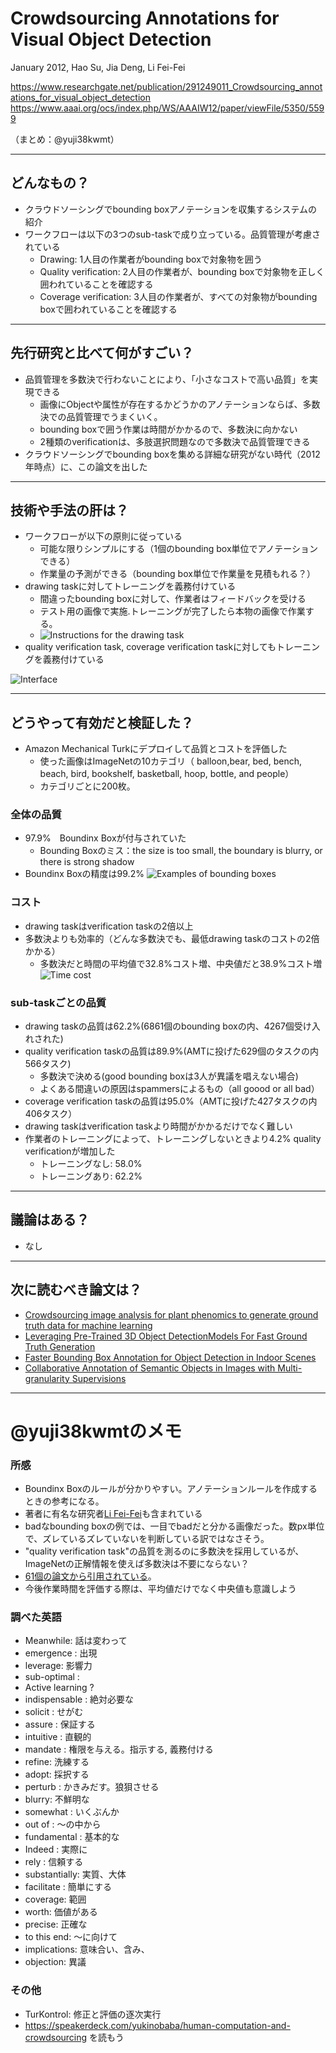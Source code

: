 Crowdsourcing Annotations for Visual Object Detection
===

January 2012,  Hao Su, Jia Deng, Li Fei-Fei

https://www.researchgate.net/publication/291249011_Crowdsourcing_annotations_for_visual_object_detection
https://www.aaai.org/ocs/index.php/WS/AAAIW12/paper/viewFile/5350/5599

（まとめ：@yuji38kwmt）

---

## どんなもの？

* クラウドソーシングでbounding boxアノテーションを収集するシステムの紹介
* ワークフローは以下の3つのsub-taskで成り立っている。品質管理が考慮されている
    * Drawing: 1人目の作業者がbounding boxで対象物を囲う
    * Quality verification: 2人目の作業者が、bounding boxで対象物を正しく囲われていることを確認する
    * Coverage verification: 3人目の作業者が、すべての対象物がbounding boxで囲われていることを確認する


---
## 先行研究と比べて何がすごい？
* 品質管理を多数決で行わないことにより、「小さなコストで高い品質」を実現できる
    * 画像にObjectや属性が存在するかどうかのアノテーションならば、多数決での品質管理でうまくいく。
    * bounding boxで囲う作業は時間がかかるので、多数決に向かない
    * 2種類のverificationは、多肢選択問題なので多数決で品質管理できる
* クラウドソーシングでbounding boxを集める詳細な研究がない時代（2012年時点）に、この論文を出した


---

## 技術や手法の肝は？

* ワークフローが以下の原則に従っている
    * 可能な限りシンプルにする（1個のbounding box単位でアノテーションできる）
    * 作業量の予測ができる（bounding box単位で作業量を見積もれる？）
* drawing taskに対してトレーニングを義務付けている
    * 間違ったbounding boxに対して、作業者はフィードバックを受ける
    * テスト用の画像で実施.トレーニングが完了したら本物の画像で作業する。
    * ![Instructions for the drawing task](yuji38kwmt/instructions-for-drawing.PNG)
* quality verification task, coverage verification taskに対してもトレーニングを義務付けている

![Interface](yuji38kwmt/interface.PNG)

---

## どうやって有効だと検証した？

* Amazon Mechanical Turkにデプロイして品質とコストを評価した
    * 使った画像はImageNetの10カテゴリ（ balloon,bear, bed, bench, beach, bird, bookshelf, basketball, hoop, bottle, and people）
    * カテゴリごとに200枚。

### 全体の品質
* 97.9%　Boundinx Boxが付与されていた
    * Bounding Boxのミス：the size is too small, the boundary is blurry, or there is strong shadow
* Boundinx Boxの精度は99.2%
![Examples of bounding boxes](yuji38kwmt/example-bbox.PNG)

### コスト
* drawing taskはverification taskの2倍以上
* 多数決よりも効率的（どんな多数決でも、最低drawing taskのコストの2倍かかる）
    * 多数決だと時間の平均値で32.8%コスト増、中央値だと38.9%コスト増
![Time cost](yuji38kwmt/time-cost.PNG)

### sub-taskごとの品質
* drawing taskの品質は62.2%(6861個のbounding boxの内、4267個受け入れされた)
* quality verification taskの品質は89.9%(AMTに投げた629個のタスクの内566タスク)
    * 多数決で決める(good bounding boxは3人が異議を唱えない場合)
    * よくある間違いの原因はspammersによるもの（all goood or all bad）
* coverage verification taskの品質は95.0%（AMTに投げた427タスクの内406タスク）
* drawing taskはverification taskより時間がかかるだけでなく難しい
* 作業者のトレーニングによって、トレーニングしないときより4.2% quality verificationが増加した
    * トレーニングなし: 58.0%
    * トレーニングあり: 62.2%



---

## 議論はある？
* なし

---


## 次に読むべき論文は？

* [Crowdsourcing image analysis for plant phenomics to generate ground truth data for machine learning](https://www.researchgate.net/publication/326702734_Crowdsourcing_image_analysis_for_plant_phenomics_to_generate_ground_truth_data_for_machine_learning)
* [Leveraging Pre-Trained 3D Object DetectionModels For Fast Ground Truth Generation](https://www.researchgate.net/publication/326459092_Leveraging_Pre-Trained_3D_Object_DetectionModels_For_Fast_Ground_Truth_Generation)
* [Faster Bounding Box Annotation for Object Detection in Indoor Scenes](https://www.researchgate.net/publication/326290689_Faster_Bounding_Box_Annotation_for_Object_Detection_in_Indoor_Scenes)
* [Collaborative Annotation of Semantic Objects in Images with Multi-granularity Supervisions](https://www.researchgate.net/publication/328372381_Collaborative_Annotation_of_Semantic_Objects_in_Images_with_Multi-granularity_Supervisions)


-------
# @yuji38kwmtのメモ

### 所感
* Boundinx Boxのルールが分かりやすい。アノテーションルールを作成するときの参考になる。
* 著者に有名な研究者[Li Fei-Fei](https://en.wikipedia.org/wiki/Fei-Fei_Li)も含まれている
* badなbounding boxの例では、一目でbadだと分かる画像だった。数px単位で、ズレているズレていないを判断している訳ではなさそう。
* "quality verification task"の品質を測るのに多数決を採用しているが、ImageNetの正解情報を使えば多数決は不要にならない？
* [61個の論文から引用されている](https://www.researchgate.net/publication/291249011_Crowdsourcing_annotations_for_visual_object_detection)。
* 今後作業時間を評価する際は、平均値だけでなく中央値も意識しよう

### 調べた英語
* Meanwhile: 話は変わって
* emergence : 出現
* leverage: 影響力
* sub-optimal : 
* Active learning ?
* indispensable : 絶対必要な
* solicit : せがむ
* assure : 保証する
* intuitive : 直観的
* mandate : 権限を与える。指示する, 義務付ける
* refine: 洗練する
* adopt: 採択する
* perturb : かきみだす。狼狽させる
* blurry: 不鮮明な
* somewhat : いくぶんか
* out of : ～の中から
* fundamental : 基本的な
* Indeed : 実際に
* rely : 信頼する
* substantially: 実質、大体
* facilitate : 簡単にする
* coverage: 範囲
* worth: 価値がある
* precise: 正確な
* to this end: ～に向けて
* implications: 意味合い、含み、
* objection: 異議


### その他
* TurKontrol: 修正と評価の逐次実行
* https://speakerdeck.com/yukinobaba/human-computation-and-crowdsourcing を読もう
